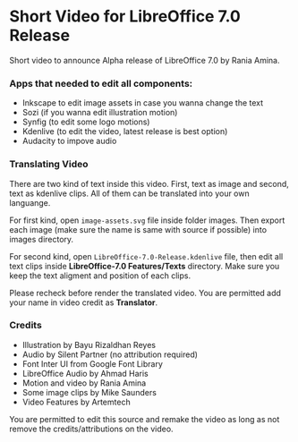 # Short Video for LibreOffice 7.0 Release

Short video to announce Alpha release of LibreOffice 7.0 by Rania Amina.

### Apps that needed to edit all components:

- Inkscape to edit image assets in case you wanna change the text
- Sozi (if you wanna edit illustration motion)
- Synfig (to edit some logo motions)
- Kdenlive (to edit the video, latest release is best option)
- Audacity to impove audio

### Translating Video

There are two kind of text inside this video. First, text as image and second, text as kdenlive clips. All of them can be translated into your own languange.

For first kind, open `image-assets.svg` file inside folder images. Then export each image (make sure the name is same with source if possible) into images directory.

For second kind, open `LibreOffice-7.0-Release.kdenlive` file, then edit all text clips inside **LibreOffice-7.0 Features/Texts** directory. Make sure you keep the text aligment and position of each clips.

Please recheck before render the translated video. You are permitted add your name in video credit as **Translator**. 

### Credits

- Illustration by Bayu Rizaldhan Reyes
- Audio by Silent Partner (no attribution required)
- Font Inter UI from Google Font Library
- LibreOffice Audio by Ahmad Haris
- Motion and video by Rania Amina
- Some image clips by Mike Saunders
- Video Features by Artemtech

You are permitted to edit this source and remake the video as long as not remove the credits/attributions on the video. 
